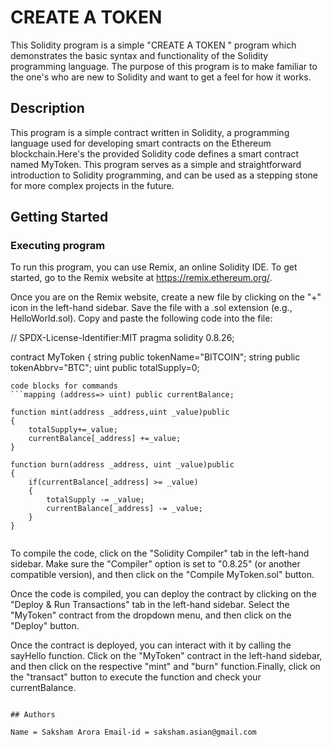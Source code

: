 # CREATE A TOKEN

This Solidity program is a simple "CREATE A TOKEN " program which demonstrates the basic syntax and functionality of the Solidity programming language. The purpose of this program is to make familiar to the one's who are new to Solidity and want to get a feel for how it works.

## Description

This program is a simple contract written in Solidity, a programming language used for developing smart contracts on the Ethereum blockchain.Here's the provided Solidity code defines a smart contract named MyToken. This program serves as a simple and straightforward introduction to Solidity programming, and can be used as a stepping stone for more complex projects in the future.
## Getting Started


### Executing program
To run this program, you can use Remix, an online Solidity IDE. To get started, go to the Remix website at https://remix.ethereum.org/.

Once you are on the Remix website, create a new file by clicking on the "+" icon in the left-hand sidebar. Save the file with a .sol extension (e.g., HelloWorld.sol). Copy and paste the following code into the file:

// SPDX-License-Identifier:MIT pragma solidity 0.8.26;

contract MyToken { string public tokenName="BITCOIN"; string public tokenAbbrv="BTC"; uint public totalSupply=0;

```
code blocks for commands
```mapping (address=> uint) public currentBalance;

function mint(address _address,uint _value)public
{
    totalSupply+=_value;
    currentBalance[_address] +=_value;
} 

function burn(address _address, uint _value)public
{
    if(currentBalance[_address] >= _value)
    {
        totalSupply -= _value;
        currentBalance[_address] -= _value;
    }
}


```
To compile the code, click on the "Solidity Compiler" tab in the left-hand sidebar. Make sure the "Compiler" option is set to "0.8.25" (or another compatible version), and then click on the "Compile MyToken.sol" button.

Once the code is compiled, you can deploy the contract by clicking on the "Deploy & Run Transactions" tab in the left-hand sidebar. Select the "MyToken" contract from the dropdown menu, and then click on the "Deploy" button.

Once the contract is deployed, you can interact with it by calling the sayHello function. Click on the "MyToken" contract in the left-hand sidebar, and then click on the respective "mint" and "burn" function.Finally, click on the "transact" button to execute the function and check your currentBalance.
```

## Authors

Name = Saksham Arora Email-id = saksham.asian@gmail.com
